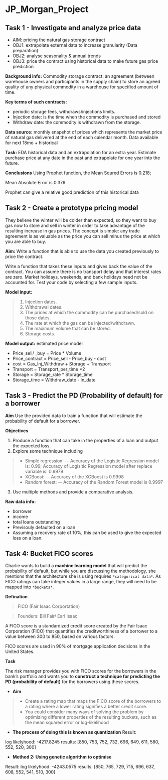 # JP_Morgan_Project
## Task 1 - Investigate and analyze price data



* AIM: pricing the natural gas storage contract
* OBJ1: extrapolate external data to increase granularity (Data preparation)
* OBJ2: analyse seasonality & annual trends 
* OBJ3: price the contract using historical data to make future gas price prediction


**Background info:**
Commodity storage contract: an agreement (between warehouse owners and participants in the supply chain) to store an agreed quality of any physical commodity in a warehouse for specified amount of time.

**Key terms of such contracts:** 
*  periodic storage fees, withdraws/injections limits.
*  Injection date: is the time when the commodity is purchased and stored
*  Withdraw date: the commodity is withdrawn from the storage.

**Data source:** monthly snapshot of prices which represents the market price of natural gas delivered at the end of each calendar month.
Data available for next 18mo + historical

**Task:** EDA historical data and an extrapolation for an extra year.
Estimate purchase price at any date in the past and extrapolate for one year into the future.

**Conclusions**
Using Prophet function, the Mean Squred Errors is 0.218;

Mean Absolute Error is 0.376

Prophet can give a relative good prediction of this historical data


## Task 2 - Create a prototype pricing model


They believe the winter will be colder than expected, so they want to buy gas now to store and sell in winter in order to take advantage of the resulting increase in gas prices.
The concept is simple: any trade agreement is as valuable as the price you can sell minus the price at which you are able to buy.


**Aim:** Write a function that is able to use the data you created previously to price the contract.

Write a function that takes these inputs and gives back the value of the contract. You can assume there is no transport delay and that interest rates are zero. Market holidays, weekends, and bank holidays need not be accounted for. Test your code by selecting a few sample inputs.

**Model input:**
>  1.   Injection dates.
>  2.   Withdrawal dates.
>  3.   The prices at which the commodity can be purchased/sold on those dates.
>  4.   The rate at which the gas can be injected/withdrawn.
>  5.   The maximum volume that can be stored.
>  6.   Storage costs.

**Model output:** estimated price model

- Price_sell/ _buy = Price * Volume
- Price_contract = Price_sell - Price_buy - cost
- cost = Gas_Inj_Withdraw + Storage + Transport
- Transport = Transport_per_time *2
- Storage = Storage_rate * Storage_time
- Storage_time = Withdraw_date - In_date

  

## Task 3 - Predict the PD (Probability of default) for a borrower

**Aim**
Use the provided data to train a function that will estimate the probability of default for a borrower.

**Objectives**
1. Produce a function that can take in the properties of a loan and output the  expected loss.
2. Explore some technique including
> * Simple regression: -- Accuracy of the Logistic Regression model is:  0.99; Accuracy of Logisitic Regression model after replace variable is: 0.9979 
> * XGBoost: -- Accuracy of the XGBoost is 0.9998
> * Random forest: -- Accuracy of the Random Forest model is 0.9997


3. Use multiple methods and provide a comparative analysis.

**Raw data info:**
- borrower
- income
- total loans outstanding
- Previsouly defaulted on a loan
- Assuming a recovery rate of 10%, this can be used to give the expected loss on a loan.

## Task 4: Bucket FICO scores

Charlie wants to build a **machine learning model** that will predict the probability of default, but while you are discussing the methodology, she mentions that the architecture she is using requires `*categorical data*`. As FICO ratings can take integer values in a large range, they will need to be mapped into `*buckets*`.

**Defination**

> FICO (Fair Isaac Corportation)

> Founders: Bill Fair/ Earl Isaac

A FICO score is a standardized credit score created by the Fair Isaac Corporation (FICO) that quantifies the creditworthiness of a borrower to a value between 300 to 850, based on various factors.

FICO scores are used in 90% of mortgage application decisions in the United States.

**Task**

The risk manager provides you with FICO scores for the borrowers in the bank’s portfolio and wants you to **construct a technique for predicting the PD (probability of default)** for the borrowers using these scores.

- **Aim**
> - Create a rating map that maps the FICO score of the borrowers to a rating where a lower rating signifies a better credit score.
> - You could consider many ways of solving the problem by optimizing different properties of the resulting buckets, such as the mean squared error or log-likelihood

- **The process of doing this is known as quantization**
Result:

log likelyhood: -4217.8245
results: [850, 753, 752, 732, 696, 649, 611, 580, 552, 520, 300]

- **Method 2: Using genetic algorithm to optimise**

Result:
log likelyhood: -4243.0575
results: [850, 765, 729, 715, 696, 637, 608, 552, 541, 510, 300]
